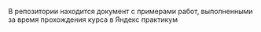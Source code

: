 В репозитории находится документ с примерами работ, выполненными за время прохождения курса в Яндекс практикум
